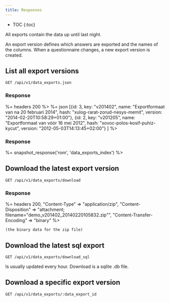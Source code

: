 ```yaml
---
title: Responses
---
```


* TOC
{:toc}

All exports contain the data up until last night.

An export version defines which answers are exported and the names of the columns. When a questionnaire changes, a new export version is created.

## List all export versions

    GET /api/v1/data_exports.json

### Response

%= headers 200 %>
%= json [{id: 3, key: "v201402", name: "Exportformaat van na 20 februari 2014",
           hash: "xulog-rarat-zorud-nesys-memit", version: "2014-02-20T10:58:29+01:00"},
          {id: 2, key: "v201205", name: "Exportformaat van vóór 16 mei 2012",
           hash: "xovoc-polos-kosif-puhiz-kycut", version: "2012-05-03T14:13:45+02:00"}
           ] %>

### Response

%= snapshot_response('rom', 'data_exports_index') %>


## Download the latest export version

    GET /api/v1/data_exports/download

### Response

%= headers 200, "Content-Type" => "application/zip",
                 "Content-Disposition" => "attachment; filename=\"demo_v201402_20140220105832.zip\"",
                 "Content-Transfer-Encoding" => "binary" %>

    (the binary data for the zip file)

## Download the latest sql export

    GET /api/v1/data_exports/download_sql

Is usually updated every hour. Download is a sqlite .db file.

## Download a specific export version

    GET /api/v1/data_exports/:data_export_id
